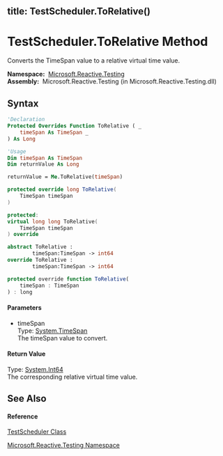 title: TestScheduler.ToRelative()
---
# TestScheduler.ToRelative Method

Converts the TimeSpan value to a relative virtual time value.

**Namespace:**  [Microsoft.Reactive.Testing](Microsoft.Reactive.Testing/Microsoft.Reactive.Testing)  
**Assembly:**  Microsoft.Reactive.Testing (in Microsoft.Reactive.Testing.dll)

## Syntax

```vb
'Declaration
Protected Overrides Function ToRelative ( _
    timeSpan As TimeSpan _
) As Long
```

```vb
'Usage
Dim timeSpan As TimeSpan
Dim returnValue As Long

returnValue = Me.ToRelative(timeSpan)
```

```csharp
protected override long ToRelative(
    TimeSpan timeSpan
)
```

```c++
protected:
virtual long long ToRelative(
    TimeSpan timeSpan
) override
```

```fsharp
abstract ToRelative : 
        timeSpan:TimeSpan -> int64 
override ToRelative : 
        timeSpan:TimeSpan -> int64 
```

```javascript
protected override function ToRelative(
    timeSpan : TimeSpan
) : long
```

#### Parameters

- timeSpan  
  Type: [System.TimeSpan](https://msdn.microsoft.com/en-us/library/269ew577)  
  The timeSpan value to convert.

#### Return Value

Type: [System.Int64](https://msdn.microsoft.com/en-us/library/6yy583ek)  
The corresponding relative virtual time value.

## See Also

#### Reference

[TestScheduler Class](TestScheduler/TestScheduler)

[Microsoft.Reactive.Testing Namespace](Microsoft.Reactive.Testing/Microsoft.Reactive.Testing)

